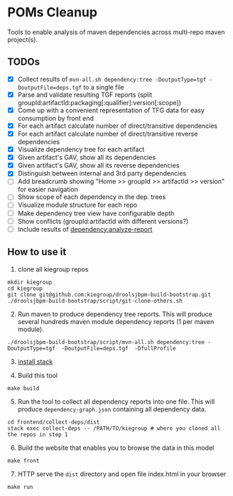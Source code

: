 # POMs Cleanup

Tools to enable analysis of maven dependencies across multi-repo maven project(s).

## TODOs
- [x] Collect results of `mvn-all.sh dependency:tree -DoutputType=tgf -DoutputFile=deps.tgf` to a single file
- [x] Parse and validate resulting TGF reports (split groupId:artifactId:packaging[:qualifier]:version[:scope])
- [x] Come up with a convenient representation of TFG data for easy consumption by front end
- [x] For each artifact calculate number of direct/transitive dependencies
- [x] For each artifact calculate number of direct/transitive reverse dependencies
- [x] Visualize dependency tree for each artifact
- [x] Given artifact's GAV, show all its dependencies
- [x] Given artifact's GAV, show all its reverse dependencies
- [x] Distinguish between internal and 3rd party dependencies
- [ ] Add breadcrumb showing "Home >> groupId >> artifactId >> version" for easier navigation
- [ ] Show scope of each dependency in the dep. trees
- [ ] Visualize module structure for each repo
- [ ] Make dependency tree view have configurable depth
- [ ] Show conflicts (groupId:artifactId with different versions?)
- [ ] Include results of [dependency:analyze-report](https://maven.apache.org/plugins/maven-dependency-plugin/analyze-report-mojo.html)

## How to use it

1. clone all kiegroup repos

```
mkdir kiegroup
cd kiegroup
git clone git@github.com:kiegroup/droolsjbpm-build-bootstrap.git
./droolsjbpm-build-bootstrap/script/git-clone-others.sh
```

2. Run maven to produce dependency tree reports. This will produce several hundreds maven module dependency reports (1 per maven module).

```
./droolsjbpm-build-bootstrap/script/mvn-all.sh dependency:tree -DoutputType=tgf  -DoutputFile=deps.tgf  -DfullProfile
```

3. [install stack](https://docs.haskellstack.org/en/stable/README/#how-to-install)

4. Build this tool

```
make build
```

5. Run the tool to collect all dependency reports into one file. This will produce `dependency-graph.json` containing all dependency data.

```
cd frontend/collect-deps/dist
stack exec collect-deps -- /PATH/TO/kiegroup # where you cloned all the repos in step 1
```


6. Build the website that enables you to browse the data in this model

```
make front
```

7. HTTP serve the `dist` directory and open file index.html in your browser
```
make run
```
